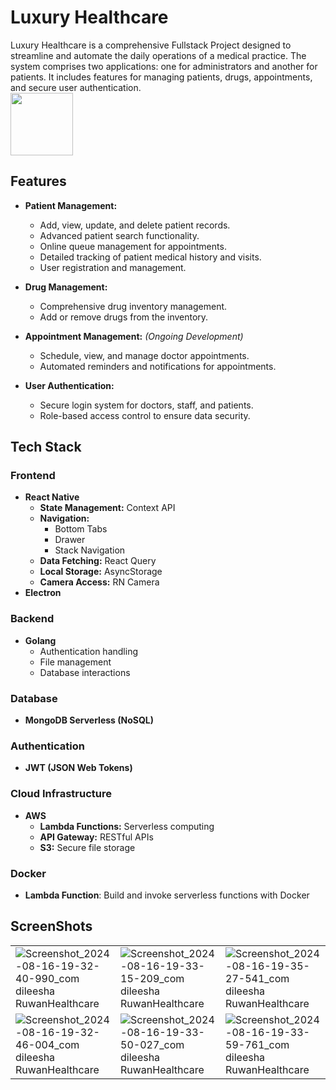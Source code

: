 # Luxury Healthcare

Luxury Healthcare is a comprehensive Fullstack Project designed to streamline and automate the daily operations of a medical practice. The system comprises two applications: one for administrators and another for patients. It includes features for managing patients, drugs, appointments, and secure user authentication.
<br>
<img src=https://github.com/user-attachments/assets/544affce-3026-4b37-b7ef-a91646ed9925 height=100px>


## Features

- **Patient Management:**
    
    - Add, view, update, and delete patient records.
    - Advanced patient search functionality.
    - Online queue management for appointments.
    - Detailed tracking of patient medical history and visits.
    - User registration and management.
- **Drug Management:**
    
    - Comprehensive drug inventory management.
    - Add or remove drugs from the inventory.
- **Appointment Management:** _(Ongoing Development)_
    
    - Schedule, view, and manage doctor appointments.
    - Automated reminders and notifications for appointments.
- **User Authentication:**
    
    - Secure login system for doctors, staff, and patients.
    - Role-based access control to ensure data security.

## Tech Stack

### Frontend

- **React Native**
    - **State Management:** Context API
    - **Navigation:**
        - Bottom Tabs
        - Drawer
        - Stack Navigation
    - **Data Fetching:** React Query
    - **Local Storage:** AsyncStorage
    - **Camera Access:** RN Camera
- **Electron** 
### Backend

- **Golang**
    - Authentication handling
    - File management
    - Database interactions

### Database

- **MongoDB Serverless (NoSQL)**

### Authentication

- **JWT (JSON Web Tokens)**

### Cloud Infrastructure

- **AWS**
    - **Lambda Functions:** Serverless computing
    - **API Gateway:** RESTful APIs
    - **S3:** Secure file storage

### Docker

- **Lambda Function**: Build and invoke serverless functions with Docker

## ScreenShots

<table>
  <tr>
    <td>
      <img src="https://github.com/user-attachments/assets/c3c63425-d4de-407b-8f04-67f242326042" alt="Screenshot_2024-08-16-19-32-40-990_com dileesha RuwanHealthcare">
    </td>
    <td>
      <img src="https://github.com/user-attachments/assets/1ca35f5d-abac-49a1-be06-422440d26ba0" alt="Screenshot_2024-08-16-19-33-15-209_com dileesha RuwanHealthcare">
    </td>
    <td>
      <img src="https://github.com/user-attachments/assets/2cdcf325-26e1-4142-9d86-83f44b6036c4" alt="Screenshot_2024-08-16-19-35-27-541_com dileesha RuwanHealthcare">
    </td>
  </tr>
  <tr>
    <td>
      <img src="https://github.com/user-attachments/assets/ce49dbff-56b7-4097-8569-9be918b472ad" alt="Screenshot_2024-08-16-19-32-46-004_com dileesha RuwanHealthcare">
    </td>
    <td>
      <img src="https://github.com/user-attachments/assets/69b7a446-98a2-4c09-998a-04dd26735bba" alt="Screenshot_2024-08-16-19-33-50-027_com dileesha RuwanHealthcare">
    </td>
    <td>
      <img src="https://github.com/user-attachments/assets/a256d001-f841-43c2-8052-21a068e06fe9" alt="Screenshot_2024-08-16-19-33-59-761_com dileesha RuwanHealthcare">
    </td>
  </tr>
</table>

